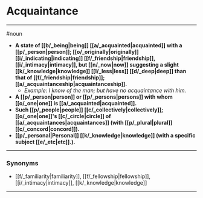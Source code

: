 # Acquaintance
---
#noun
- **A state of [[b/_being|being]] [[a/_acquainted|acquainted]] with a [[p/_person|person]]; [[o/_originally|originally]] [[i/_indicating|indicating]] [[f/_friendship|friendship]], [[i/_intimacy|intimacy]], but [[n/_now|now]] suggesting a slight [[k/_knowledge|knowledge]] [[l/_less|less]] [[d/_deep|deep]] than that of [[f/_friendship|friendship]]; [[a/_acquaintanceship|acquaintanceship]].**
	- _Example: I know of the man; but have no acquaintance with him._
- **A [[p/_person|person]] or [[p/_persons|persons]] with whom [[o/_one|one]] is [[a/_acquainted|acquainted]].**
- **Such [[p/_people|people]] [[c/_collectively|collectively]]; [[o/_one|one]]'s [[c/_circle|circle]] of [[a/_acquaintances|acquaintances]] (with [[p/_plural|plural]] [[c/_concord|concord]]).**
- **[[p/_personal|Personal]] [[k/_knowledge|knowledge]] (with a specific subject [[e/_etc|etc]].).**
---
### Synonyms
- [[f/_familiarity|familiarity]], [[f/_fellowship|fellowship]], [[i/_intimacy|intimacy]], [[k/_knowledge|knowledge]]
---
